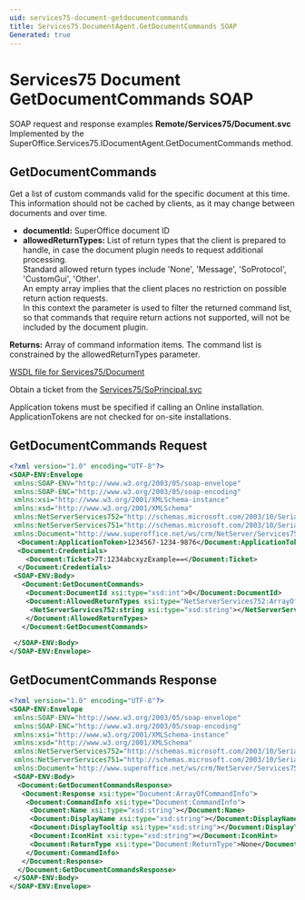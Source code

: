 ```yaml
---
uid: services75-document-getdocumentcommands
title: Services75.DocumentAgent.GetDocumentCommands SOAP
Generated: true
---
```


# Services75 Document GetDocumentCommands SOAP

SOAP request and response examples **Remote/Services75/Document.svc**
Implemented by the <see cref="M:SuperOffice.Services75.IDocumentAgent.GetDocumentCommands">SuperOffice.Services75.IDocumentAgent.GetDocumentCommands</see> method.

## GetDocumentCommands

Get a list of custom commands valid for the specific document at this time. This information should not be cached by clients, as it may change between documents and over time.

* **documentId:** SuperOffice document ID
* **allowedReturnTypes:** List of return types that the client is prepared to handle, in case the document plugin needs to request additional processing.<br />Standard allowed return types include 'None', 'Message', 'SoProtocol', 'CustomGui', 'Other'.<br />An empty array implies that the client places no restriction on possible return action requests.<br />In this context the parameter is used to filter the returned command list, so that commands that require return actions not supported, will not be included by the document plugin.

**Returns:** Array of command information items. The command list is constrained by the allowedReturnTypes parameter.


[WSDL file for Services75/Document](../Services75-Document.md)

Obtain a ticket from the [Services75/SoPrincipal.svc](../SoPrincipal/index.md)

Application tokens must be specified if calling an Online installation. ApplicationTokens are not checked for on-site installations.

## GetDocumentCommands Request

```xml
<?xml version="1.0" encoding="UTF-8"?>
<SOAP-ENV:Envelope
 xmlns:SOAP-ENV="http://www.w3.org/2003/05/soap-envelope"
 xmlns:SOAP-ENC="http://www.w3.org/2003/05/soap-encoding"
 xmlns:xsi="http://www.w3.org/2001/XMLSchema-instance"
 xmlns:xsd="http://www.w3.org/2001/XMLSchema"
 xmlns:NetServerServices752="http://schemas.microsoft.com/2003/10/Serialization/Arrays"
 xmlns:NetServerServices751="http://schemas.microsoft.com/2003/10/Serialization/"
 xmlns:Document="http://www.superoffice.net/ws/crm/NetServer/Services75">
  <Document:ApplicationToken>1234567-1234-9876</Document:ApplicationToken>
  <Document:Credentials>
    <Document:Ticket>7T:1234abcxyzExample==</Document:Ticket>
  </Document:Credentials>
 <SOAP-ENV:Body>
   <Document:GetDocumentCommands>
    <Document:DocumentId xsi:type="xsd:int">0</Document:DocumentId>
    <Document:AllowedReturnTypes xsi:type="NetServerServices752:ArrayOfstring">
     <NetServerServices752:string xsi:type="xsd:string"></NetServerServices752:string>
    </Document:AllowedReturnTypes>
   </Document:GetDocumentCommands>

 </SOAP-ENV:Body>
</SOAP-ENV:Envelope>

```


## GetDocumentCommands Response

```xml
<?xml version="1.0" encoding="UTF-8"?>
<SOAP-ENV:Envelope
 xmlns:SOAP-ENV="http://www.w3.org/2003/05/soap-envelope"
 xmlns:SOAP-ENC="http://www.w3.org/2003/05/soap-encoding"
 xmlns:xsi="http://www.w3.org/2001/XMLSchema-instance"
 xmlns:xsd="http://www.w3.org/2001/XMLSchema"
 xmlns:NetServerServices752="http://schemas.microsoft.com/2003/10/Serialization/Arrays"
 xmlns:NetServerServices751="http://schemas.microsoft.com/2003/10/Serialization/"
 xmlns:Document="http://www.superoffice.net/ws/crm/NetServer/Services75">
 <SOAP-ENV:Body>
  <Document:GetDocumentCommandsResponse>
   <Document:Response xsi:type="Document:ArrayOfCommandInfo">
    <Document:CommandInfo xsi:type="Document:CommandInfo">
     <Document:Name xsi:type="xsd:string"></Document:Name>
     <Document:DisplayName xsi:type="xsd:string"></Document:DisplayName>
     <Document:DisplayTooltip xsi:type="xsd:string"></Document:DisplayTooltip>
     <Document:IconHint xsi:type="xsd:string"></Document:IconHint>
     <Document:ReturnType xsi:type="Document:ReturnType">None</Document:ReturnType>
    </Document:CommandInfo>
   </Document:Response>
  </Document:GetDocumentCommandsResponse>
 </SOAP-ENV:Body>
</SOAP-ENV:Envelope>

```

